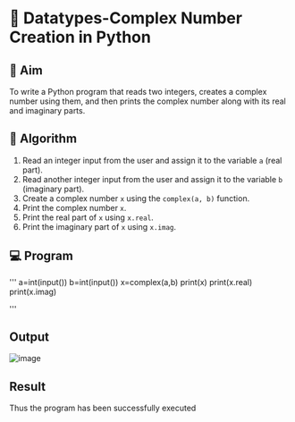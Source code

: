 # 🧮 Datatypes-Complex Number Creation in Python

## 🎯 Aim
To write a Python program that reads two integers, creates a complex number using them, and then prints the complex number along with its real and imaginary parts.

## 🧠 Algorithm
1. Read an integer input from the user and assign it to the variable `a` (real part).
2. Read another integer input from the user and assign it to the variable `b` (imaginary part).
3. Create a complex number `x` using the `complex(a, b)` function.
4. Print the complex number `x`.
5. Print the real part of `x` using `x.real`.
6. Print the imaginary part of `x` using `x.imag`.

## 💻 Program
'''
a=int(input()) 
b=int(input()) 
x=complex(a,b) 
print(x) 
print(x.real) 
print(x.imag) 

'''

## Output
![image](https://github.com/user-attachments/assets/0ba640a3-d368-49b1-ba06-4fc91cb27e88)


## Result
Thus the program has been successfully executed 
